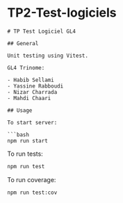 # TP2-Test-logiciels


```
# TP Test Logiciel GL4

## General

Unit testing using Vitest.

GL4 Trinome:

- Habib Sellami
- Yassine Rabboudi
- Nizar Charrada
- Mahdi Chaari

## Usage

To start server:

```bash
npm run start
```

To run tests:

```bash
npm run test
```

To run coverage:

```bash
npm run test:cov
```

```

```
